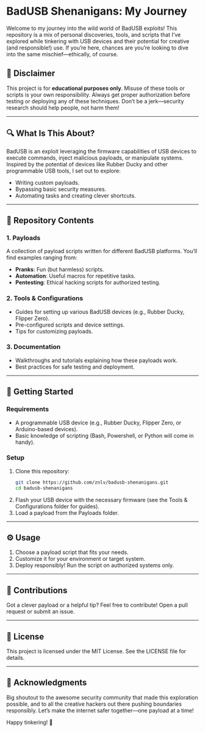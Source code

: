 # BadUSB Shenanigans: My Journey

Welcome to my journey into the wild world of BadUSB exploits! This repository is a mix of personal discoveries, tools, and scripts that I’ve explored while tinkering with USB devices and their potential for creative (and responsible!) use. If you’re here, chances are you’re looking to dive into the same mischief—ethically, of course.

## 🚨 Disclaimer

This project is for **educational purposes only**. Misuse of these tools or scripts is your own responsibility. Always get proper authorization before testing or deploying any of these techniques. Don’t be a jerk—security research should help people, not harm them!

---

## 🔍 What Is This About?

BadUSB is an exploit leveraging the firmware capabilities of USB devices to execute commands, inject malicious payloads, or manipulate systems. Inspired by the potential of devices like Rubber Ducky and other programmable USB tools, I set out to explore:

- Writing custom payloads.
- Bypassing basic security measures.
- Automating tasks and creating clever shortcuts.

---

## 📂 Repository Contents

### 1. **Payloads**
A collection of payload scripts written for different BadUSB platforms. You’ll find examples ranging from:

- **Pranks**: Fun (but harmless) scripts.
- **Automation**: Useful macros for repetitive tasks.
- **Pentesting**: Ethical hacking scripts for authorized testing.

### 2. **Tools & Configurations**
- Guides for setting up various BadUSB devices (e.g., Rubber Ducky, Flipper Zero).
- Pre-configured scripts and device settings.
- Tips for customizing payloads.

### 3. **Documentation**
- Walkthroughs and tutorials explaining how these payloads work.
- Best practices for safe testing and deployment.

---

## 🚀 Getting Started

### Requirements
- A programmable USB device (e.g., Rubber Ducky, Flipper Zero, or Arduino-based devices).
- Basic knowledge of scripting (Bash, Powershell, or Python will come in handy).

### Setup
1. Clone this repository:
   ```bash
   git clone https://github.com/znlv/badusb-shenanigans.git
   cd badusb-shenanigans
   ```
2. Flash your USB device with the necessary firmware (see the Tools & Configurations folder for guides).
3. Load a payload from the Payloads folder.

---

## ⚙️ Usage
1. Choose a payload script that fits your needs.
2. Customize it for your environment or target system.
3. Deploy responsibly! Run the script on authorized systems only.

---

## 🤝 Contributions
Got a clever payload or a helpful tip? Feel free to contribute! Open a pull request or submit an issue.

---

## 📜 License
This project is licensed under the MIT License. See the LICENSE file for details.

---

## 📣 Acknowledgments
Big shoutout to the awesome security community that made this exploration possible, and to all the creative hackers out there pushing boundaries responsibly. Let’s make the internet safer together—one payload at a time!

Happy tinkering! 🎉

